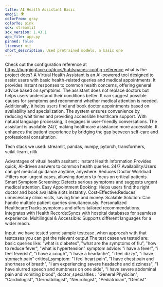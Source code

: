 ```yaml
---
title: AI Health Assistant Basic
emoji: 🌍
colorFrom: gray
colorTo: pink
sdk: streamlit
sdk_version: 1.43.1
app_file: app.py
pinned: false
license: mit
short_description: Used pretrained models, a basic one
---
```


Check out the configuration reference at https://huggingface.co/docs/hub/spaces-config-reference
what is the project does?
A Virtual Health Assistant is an AI-powered tool designed to assist users with basic health-related queries and medical appointments. It provides instant responses to common health concerns, offering general advice based on symptoms. The assistant does not replace doctors but helps users understand their conditions better. It can suggest possible causes for symptoms and recommend whether medical attention is needed. Additionally, it helps users find and book doctor appointments based on availability and specialization. The system ensures convenience by reducing wait times and providing accessible healthcare support. With natural language processing, it engages in user-friendly conversations. The assistant is available 24/7, making healthcare assistance more accessible. It enhances the patient experience by bridging the gap between self-care and professional consultation.

Tech stack we used:
streamlit,
pandas,
numpy,
pytorch,
transformers,
scikit-learn,
nltk

Advantages of vitual health assitant :
Instant Health Information:Provides quick, AI-driven answers to common health queries.
24/7 Availability:Users can get medical guidance anytime, anywhere.
Reduces Doctor Workload :Filters non-urgent cases, allowing doctors to focus on critical patients.
Smart Symptom Screening: Detects serious symptoms and suggests urgent medical attention.
Easy Appointment Booking: Helps users find the right doctor and book available slots instantly.
Cost-Effective:Reduces unnecessary clinic visits, saving time and money.
Scalable Solution: Can handle multiple patient queries simultaneously.
Personalized Healthcare:Tracks symptoms and offers tailored recommendations.
Integrates with Health Records:Syncs with hospital databases for seamless experience.
Multilingual & Accessible: Supports different languages for a wider reach.
 
 Input:
 we have tested some sample testcase ,when approcah with that testcases you can get the relevant output
 The test cases we tested are:
 basic queries like:
    "what is diabetes",
    "what are the symptoms of flu",
    "how to reduce fever",
    "what is hypertension"
symptom advice:
    "i have a fever",
    "i feel feverish",
    "i have a cough",
    "i have a headache",
    "i feel dizzy",
    "i have stomach pain"
critical_symptom:
    "I feel heart pain",
    "I have chest pain and shortness of breath",
    "I am experiencing severe headache and dizziness",
    "I have slurred speech and numbness on one side",
    "I have severe abdominal pain and vomiting blood",
doctor_specialties :
     "General Physician",
    "Cardiologist",
    "Dermatologist",
    "Neurologist",
    "Pediatrician",
    "Dentist"
